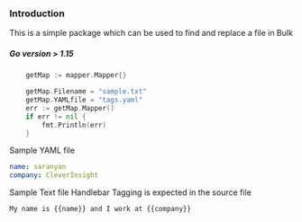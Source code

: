 ### Introduction

This is a simple package which can be used to find and replace a file in Bulk

##### Go version > 1.15

```go
    getMap := mapper.Mapper{}

    getMap.Filename = "sample.txt"
    getMap.YAMLfile = "tags.yaml"
    err := getMap.Mapper()
    if err != nil {
        fmt.Println(err)
    }
```

Sample YAML file

```yaml
name: saranyan
company: CleverInsight
```

Sample Text file
Handlebar Tagging is expected in the source file

```text
My name is {{name}} and I work at {{company}}
```
